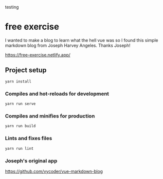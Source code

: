 testing

# free exercise

I wanted to make a blog to learn what the hell vue was so I found this simple markdown blog from Joseph Harvey Angeles. Thanks Joseph!

https://free-exercise.netlify.app/





## Project setup
```
yarn install
```

### Compiles and hot-reloads for development
```
yarn run serve
```

### Compiles and minifies for production
```
yarn run build
```

### Lints and fixes files
```
yarn run lint
```

### Joseph's original app
https://github.com/vycoder/vue-markdown-blog



